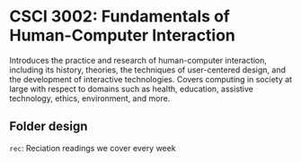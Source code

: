 # CSCI 3002: Fundamentals of Human-Computer Interaction

Introduces the practice and research of human-computer interaction, including its history, theories, the techniques of user-centered design, and the development of interactive technologies. Covers computing in society at large with respect to domains such as health, education, assistive technology, ethics, environment, and more.

## Folder design

`rec`: Reciation readings we cover every week